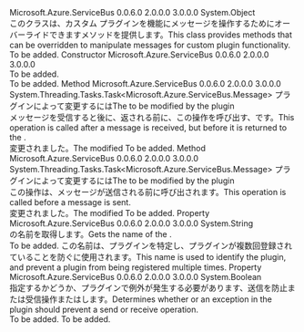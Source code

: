 <Type Name="ServiceBusPlugin" FullName="Microsoft.Azure.ServiceBus.Core.ServiceBusPlugin">
  <TypeSignature Language="C#" Value="public abstract class ServiceBusPlugin" />
  <TypeSignature Language="ILAsm" Value=".class public auto ansi abstract beforefieldinit ServiceBusPlugin extends System.Object" />
  <TypeSignature Language="DocId" Value="T:Microsoft.Azure.ServiceBus.Core.ServiceBusPlugin" />
  <TypeSignature Language="VB.NET" Value="Public MustInherit Class ServiceBusPlugin" />
  <TypeSignature Language="F#" Value="type ServiceBusPlugin = class" />
  <AssemblyInfo>
    <AssemblyName>Microsoft.Azure.ServiceBus</AssemblyName>
    <AssemblyVersion>0.0.6.0</AssemblyVersion>
    <AssemblyVersion>2.0.0.0</AssemblyVersion>
    <AssemblyVersion>3.0.0.0</AssemblyVersion>
  </AssemblyInfo>
  <Base>
    <BaseTypeName>System.Object</BaseTypeName>
  </Base>
  <Interfaces />
  <Docs>
    <summary>
            <span data-ttu-id="d4872-101">このクラスは、カスタム プラグインを機能にメッセージを操作するためにオーバーライドできますメソッドを提供します。</span><span class="sxs-lookup"><span data-stu-id="d4872-101">This class provides methods that can be overridden to manipulate messages for custom plugin functionality.</span></span>
            </summary>
    <remarks>To be added.</remarks>
  </Docs>
  <Members>
    <Member MemberName=".ctor">
      <MemberSignature Language="C#" Value="protected ServiceBusPlugin ();" />
      <MemberSignature Language="ILAsm" Value=".method familyhidebysig specialname rtspecialname instance void .ctor() cil managed" />
      <MemberSignature Language="DocId" Value="M:Microsoft.Azure.ServiceBus.Core.ServiceBusPlugin.#ctor" />
      <MemberSignature Language="VB.NET" Value="Protected Sub New ()" />
      <MemberType>Constructor</MemberType>
      <AssemblyInfo>
        <AssemblyName>Microsoft.Azure.ServiceBus</AssemblyName>
        <AssemblyVersion>0.0.6.0</AssemblyVersion>
        <AssemblyVersion>2.0.0.0</AssemblyVersion>
        <AssemblyVersion>3.0.0.0</AssemblyVersion>
      </AssemblyInfo>
      <Parameters />
      <Docs>
        <summary>To be added.</summary>
        <remarks>To be added.</remarks>
      </Docs>
    </Member>
    <Member MemberName="AfterMessageReceive">
      <MemberSignature Language="C#" Value="public virtual System.Threading.Tasks.Task&lt;Microsoft.Azure.ServiceBus.Message&gt; AfterMessageReceive (Microsoft.Azure.ServiceBus.Message message);" />
      <MemberSignature Language="ILAsm" Value=".method public hidebysig newslot virtual instance class System.Threading.Tasks.Task`1&lt;class Microsoft.Azure.ServiceBus.Message&gt; AfterMessageReceive(class Microsoft.Azure.ServiceBus.Message message) cil managed" />
      <MemberSignature Language="DocId" Value="M:Microsoft.Azure.ServiceBus.Core.ServiceBusPlugin.AfterMessageReceive(Microsoft.Azure.ServiceBus.Message)" />
      <MemberSignature Language="F#" Value="abstract member AfterMessageReceive : Microsoft.Azure.ServiceBus.Message -&gt; System.Threading.Tasks.Task&lt;Microsoft.Azure.ServiceBus.Message&gt;&#xA;override this.AfterMessageReceive : Microsoft.Azure.ServiceBus.Message -&gt; System.Threading.Tasks.Task&lt;Microsoft.Azure.ServiceBus.Message&gt;" Usage="serviceBusPlugin.AfterMessageReceive message" />
      <MemberType>Method</MemberType>
      <AssemblyInfo>
        <AssemblyName>Microsoft.Azure.ServiceBus</AssemblyName>
        <AssemblyVersion>0.0.6.0</AssemblyVersion>
        <AssemblyVersion>2.0.0.0</AssemblyVersion>
        <AssemblyVersion>3.0.0.0</AssemblyVersion>
      </AssemblyInfo>
      <ReturnValue>
        <ReturnType>System.Threading.Tasks.Task&lt;Microsoft.Azure.ServiceBus.Message&gt;</ReturnType>
      </ReturnValue>
      <Parameters>
        <Parameter Name="message" Type="Microsoft.Azure.ServiceBus.Message" />
      </Parameters>
      <Docs>
        <param name="message"><span data-ttu-id="d4872-102"><see cref="T:Microsoft.Azure.ServiceBus.Message" />プラグインによって変更するには</span><span class="sxs-lookup"><span data-stu-id="d4872-102">The <see cref="T:Microsoft.Azure.ServiceBus.Message" /> to be modified by the plugin</span></span></param>
        <summary>
            <span data-ttu-id="d4872-103">メッセージを受信すると後に、返される前に、この操作を呼び出す、<see cref="T:Microsoft.Azure.ServiceBus.Core.IMessageReceiver" />です。</span><span class="sxs-lookup"><span data-stu-id="d4872-103">This operation is called after a message is received, but before it is returned to the <see cref="T:Microsoft.Azure.ServiceBus.Core.IMessageReceiver" />.</span></span>
            </summary>
        <returns><span data-ttu-id="d4872-104">変更されました。<see cref="T:Microsoft.Azure.ServiceBus.Message" /></span><span class="sxs-lookup"><span data-stu-id="d4872-104">The modified <see cref="T:Microsoft.Azure.ServiceBus.Message" /></span></span></returns>
        <remarks>To be added.</remarks>
      </Docs>
    </Member>
    <Member MemberName="BeforeMessageSend">
      <MemberSignature Language="C#" Value="public virtual System.Threading.Tasks.Task&lt;Microsoft.Azure.ServiceBus.Message&gt; BeforeMessageSend (Microsoft.Azure.ServiceBus.Message message);" />
      <MemberSignature Language="ILAsm" Value=".method public hidebysig newslot virtual instance class System.Threading.Tasks.Task`1&lt;class Microsoft.Azure.ServiceBus.Message&gt; BeforeMessageSend(class Microsoft.Azure.ServiceBus.Message message) cil managed" />
      <MemberSignature Language="DocId" Value="M:Microsoft.Azure.ServiceBus.Core.ServiceBusPlugin.BeforeMessageSend(Microsoft.Azure.ServiceBus.Message)" />
      <MemberSignature Language="F#" Value="abstract member BeforeMessageSend : Microsoft.Azure.ServiceBus.Message -&gt; System.Threading.Tasks.Task&lt;Microsoft.Azure.ServiceBus.Message&gt;&#xA;override this.BeforeMessageSend : Microsoft.Azure.ServiceBus.Message -&gt; System.Threading.Tasks.Task&lt;Microsoft.Azure.ServiceBus.Message&gt;" Usage="serviceBusPlugin.BeforeMessageSend message" />
      <MemberType>Method</MemberType>
      <AssemblyInfo>
        <AssemblyName>Microsoft.Azure.ServiceBus</AssemblyName>
        <AssemblyVersion>0.0.6.0</AssemblyVersion>
        <AssemblyVersion>2.0.0.0</AssemblyVersion>
        <AssemblyVersion>3.0.0.0</AssemblyVersion>
      </AssemblyInfo>
      <ReturnValue>
        <ReturnType>System.Threading.Tasks.Task&lt;Microsoft.Azure.ServiceBus.Message&gt;</ReturnType>
      </ReturnValue>
      <Parameters>
        <Parameter Name="message" Type="Microsoft.Azure.ServiceBus.Message" />
      </Parameters>
      <Docs>
        <param name="message"><span data-ttu-id="d4872-105"><see cref="T:Microsoft.Azure.ServiceBus.Message" />プラグインによって変更するには</span><span class="sxs-lookup"><span data-stu-id="d4872-105">The <see cref="T:Microsoft.Azure.ServiceBus.Message" /> to be modified by the plugin</span></span></param>
        <summary>
            <span data-ttu-id="d4872-106">この操作は、メッセージが送信される前に呼び出されます。</span><span class="sxs-lookup"><span data-stu-id="d4872-106">This operation is called before a message is sent.</span></span>
            </summary>
        <returns><span data-ttu-id="d4872-107">変更されました。<see cref="T:Microsoft.Azure.ServiceBus.Message" /></span><span class="sxs-lookup"><span data-stu-id="d4872-107">The modified <see cref="T:Microsoft.Azure.ServiceBus.Message" /></span></span></returns>
        <remarks>To be added.</remarks>
      </Docs>
    </Member>
    <Member MemberName="Name">
      <MemberSignature Language="C#" Value="public abstract string Name { get; }" />
      <MemberSignature Language="ILAsm" Value=".property instance string Name" />
      <MemberSignature Language="DocId" Value="P:Microsoft.Azure.ServiceBus.Core.ServiceBusPlugin.Name" />
      <MemberSignature Language="VB.NET" Value="Public MustOverride ReadOnly Property Name As String" />
      <MemberSignature Language="F#" Value="member this.Name : string" Usage="Microsoft.Azure.ServiceBus.Core.ServiceBusPlugin.Name" />
      <MemberType>Property</MemberType>
      <AssemblyInfo>
        <AssemblyName>Microsoft.Azure.ServiceBus</AssemblyName>
        <AssemblyVersion>0.0.6.0</AssemblyVersion>
        <AssemblyVersion>2.0.0.0</AssemblyVersion>
        <AssemblyVersion>3.0.0.0</AssemblyVersion>
      </AssemblyInfo>
      <ReturnValue>
        <ReturnType>System.String</ReturnType>
      </ReturnValue>
      <Docs>
        <summary>
            <span data-ttu-id="d4872-108"><see cref="T:Microsoft.Azure.ServiceBus.Core.ServiceBusPlugin" /> の名前を取得します。</span><span class="sxs-lookup"><span data-stu-id="d4872-108">Gets the name of the <see cref="T:Microsoft.Azure.ServiceBus.Core.ServiceBusPlugin" />.</span></span>
            </summary>
        <value>To be added.</value>
        <remarks><span data-ttu-id="d4872-109">この名前は、プラグインを特定し、プラグインが複数回登録されていることを防ぐに使用されます。</span><span class="sxs-lookup"><span data-stu-id="d4872-109">This name is used to identify the plugin, and prevent a plugin from being registered multiple times.</span></span></remarks>
      </Docs>
    </Member>
    <Member MemberName="ShouldContinueOnException">
      <MemberSignature Language="C#" Value="public virtual bool ShouldContinueOnException { get; }" />
      <MemberSignature Language="ILAsm" Value=".property instance bool ShouldContinueOnException" />
      <MemberSignature Language="DocId" Value="P:Microsoft.Azure.ServiceBus.Core.ServiceBusPlugin.ShouldContinueOnException" />
      <MemberSignature Language="VB.NET" Value="Public Overridable ReadOnly Property ShouldContinueOnException As Boolean" />
      <MemberSignature Language="F#" Value="member this.ShouldContinueOnException : bool" Usage="Microsoft.Azure.ServiceBus.Core.ServiceBusPlugin.ShouldContinueOnException" />
      <MemberType>Property</MemberType>
      <AssemblyInfo>
        <AssemblyName>Microsoft.Azure.ServiceBus</AssemblyName>
        <AssemblyVersion>0.0.6.0</AssemblyVersion>
        <AssemblyVersion>2.0.0.0</AssemblyVersion>
        <AssemblyVersion>3.0.0.0</AssemblyVersion>
      </AssemblyInfo>
      <ReturnValue>
        <ReturnType>System.Boolean</ReturnType>
      </ReturnValue>
      <Docs>
        <summary>
            <span data-ttu-id="d4872-110">指定するかどうか、プラグインで例外が発生する必要があります、送信を防止または受信操作またはします。</span><span class="sxs-lookup"><span data-stu-id="d4872-110">Determines whether or an exception in the plugin should prevent a send or receive operation.</span></span>
            </summary>
        <value>To be added.</value>
        <remarks>To be added.</remarks>
      </Docs>
    </Member>
  </Members>
</Type>